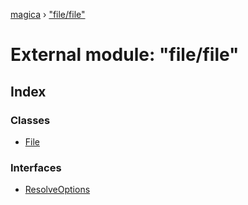 [magica](../README.md) › ["file/file"](_file_file_.md)

# External module: "file/file"

## Index

### Classes

* [File](../classes/_file_file_.file.md)

### Interfaces

* [ResolveOptions](../interfaces/_file_file_.resolveoptions.md)
